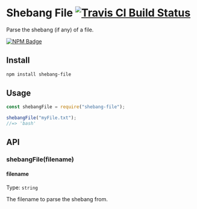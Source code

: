 # Shebang File [![Travis CI Build Status](https://img.shields.io/travis/com/Richienb/shebang-file/master.svg?style=for-the-badge)](https://travis-ci.com/Richienb/shebang-file)

Parse the shebang (if any) of a file.

[![NPM Badge](https://nodei.co/npm/shebang-file.png)](https://npmjs.com/package/shebang-file)

## Install

```sh
npm install shebang-file
```

## Usage

```js
const shebangFile = require("shebang-file");

shebangFile("myFile.txt");
//=> 'bash'
```

## API

### shebangFile(filename)

#### filename

Type: `string`

The filename to parse the shebang from.
